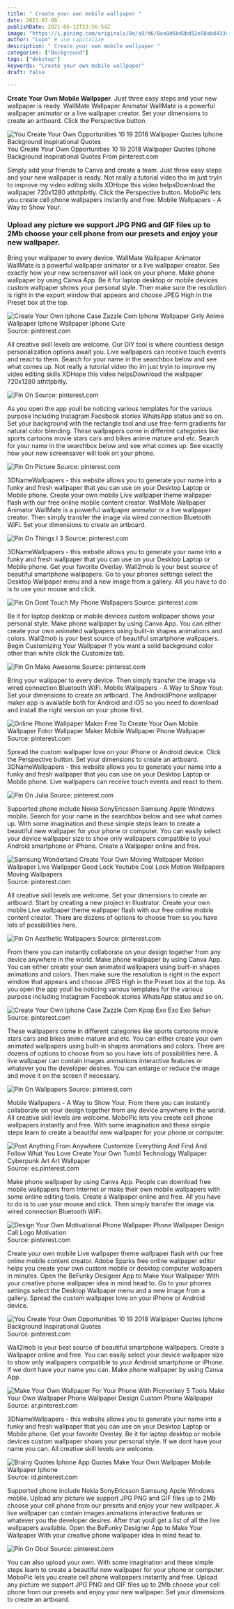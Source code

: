 ```yaml
---
title: " Create your own mobile wallpaper "
date: 2021-07-08
publishDate: 2021-06-12T23:56:54Z
image: "https://i.pinimg.com/originals/0e/a9/d6/0ea9d6bd8bd52e98abd433c914a3e466.png"
author: "Lupo" # use capitalize
description: " Create your own mobile wallpaper "
categories: ["Background"]
tags: ["dekstop"]
keywords: "Create your own mobile wallpaper"
draft: false

---
```



**Create Your Own Mobile Wallpaper**. Just three easy steps and your new wallpaper is ready. WallMate Wallpaper Animator WallMate is a powerful wallpaper animator or a live wallpaper creator. Set your dimensions to create an artboard. Click the Perspective button.

![You Create Your Own Opportunities 10 19 2018 Wallpaper Quotes Iphone Background Inspirational Quotes](https://i.pinimg.com/originals/fa/d9/4a/fad94a3c8d7b84a499ef8b6c90c7f543.jpg "You Create Your Own Opportunities 10 19 2018 Wallpaper Quotes Iphone Background Inspirational Quotes")
You Create Your Own Opportunities 10 19 2018 Wallpaper Quotes Iphone Background Inspirational Quotes From pinterest.com


Simply add your friends to Canva and create a team. Just three easy steps and your new wallpaper is ready. Not really a tutorial video tho im just tryin to improve my video editing skills XDHope this video helpsDownload the wallpaper 720x1280 athttpbitly. Click the Perspective button. MoboPic lets you create cell phone wallpapers instantly and free. Mobile Wallpapers - A Way to Show Your.

### Upload any picture we support JPG PNG and GIF files up to 2Mb choose your cell phone from our presets and enjoy your new wallpaper.

Bring your wallpaper to every device. WallMate Wallpaper Animator WallMate is a powerful wallpaper animator or a live wallpaper creator. See exactly how your new screensaver will look on your phone. Make phone wallpaper by using Canva App. Be it for laptop desktop or mobile devices custom wallpaper shows your personal style. Then make sure the resolution is right in the export window that appears and choose JPEG High in the Preset box at the top.


![Create Your Own Iphone Case Zazzle Com Iphone Wallpaper Girly Anime Wallpaper Iphone Wallpaper Iphone Cute](https://i.pinimg.com/originals/c0/ac/f7/c0acf71da19884c039052e3ad1ef1d20.jpg "Create Your Own Iphone Case Zazzle Com Iphone Wallpaper Girly Anime Wallpaper Iphone Wallpaper Iphone Cute")
Source: pinterest.com

All creative skill levels are welcome. Our DIY tool is where countless design personalization options await you. Live wallpapers can receive touch events and react to them. Search for your name in the searchbox below and see what comes up. Not really a tutorial video tho im just tryin to improve my video editing skills XDHope this video helpsDownload the wallpaper 720x1280 athttpbitly.

![Pin On](https://i.pinimg.com/originals/22/09/89/22098929dbe787ff98a470cea1f159bb.jpg "Pin On")
Source: pinterest.com

As you open the app youll be noticing various templates for the various purpose including Instagram Facebook stories WhatsApp status and so on. Set your background with the rectangle tool and use free-form gradients for natural color blending. These wallpapers come in different categories like sports cartoons movie stars cars and bikes anime mature and etc. Search for your name in the searchbox below and see what comes up. See exactly how your new screensaver will look on your phone.

![Pin On Picture](https://i.pinimg.com/originals/f8/e9/72/f8e972822987bebe186f3c0facf21a34.jpg "Pin On Picture")
Source: pinterest.com

3DNameWallpapers - this website allows you to generate your name into a funky and fresh wallpaper that you can use on your Desktop Laptop or Mobile phone. Create your own mobile Live wallpaper theme wallpaper flash with our free online mobile content creator. WallMate Wallpaper Animator WallMate is a powerful wallpaper animator or a live wallpaper creator. Then simply transfer the image via wired connection Bluetooth WiFi. Set your dimensions to create an artboard.

![Pin On Things I 3](https://i.pinimg.com/originals/7b/eb/1b/7beb1b8196b5244fafff73c9f107f092.jpg "Pin On Things I 3")
Source: pinterest.com

3DNameWallpapers - this website allows you to generate your name into a funky and fresh wallpaper that you can use on your Desktop Laptop or Mobile phone. Get your favorite Overlay. Wall2mob is your best source of beautiful smartphone wallpapers. Go to your phones settings select the Desktop Wallpaper menu and a new image from a gallery. All you have to do is to use your mouse and click.

![Pin On Dont Touch My Phone Wallpapers](https://i.pinimg.com/originals/89/81/bb/8981bbb84dabd4953148adb607344630.png "Pin On Dont Touch My Phone Wallpapers")
Source: pinterest.com

Be it for laptop desktop or mobile devices custom wallpaper shows your personal style. Make phone wallpaper by using Canva App. You can either create your own animated wallpapers using built-in shapes animations and colors. Wall2mob is your best source of beautiful smartphone wallpapers. Begin Customizing Your Wallpaper If you want a solid background color other than white click the Customize tab.

![Pin On Make Awesome](https://i.pinimg.com/originals/7f/c6/af/7fc6af7a6f5c9fffca73bd53a286b7b6.jpg "Pin On Make Awesome")
Source: pinterest.com

Bring your wallpaper to every device. Then simply transfer the image via wired connection Bluetooth WiFi. Mobile Wallpapers - A Way to Show Your. Set your dimensions to create an artboard. The AndroidiPhone wallpaper maker app is available both for Android and iOS so you need to download and install the right version on your phone first.

![Online Phone Wallpaper Maker Free To Create Your Own Mobile Wallpaper Fotor Wallpaper Maker Mobile Wallpaper Phone Wallpaper](https://i.pinimg.com/originals/ed/8a/66/ed8a667f1488e70d4ee0eecef7fec4bd.png "Online Phone Wallpaper Maker Free To Create Your Own Mobile Wallpaper Fotor Wallpaper Maker Mobile Wallpaper Phone Wallpaper")
Source: pinterest.com

Spread the custom wallpaper love on your iPhone or Android device. Click the Perspective button. Set your dimensions to create an artboard. 3DNameWallpapers - this website allows you to generate your name into a funky and fresh wallpaper that you can use on your Desktop Laptop or Mobile phone. Live wallpapers can receive touch events and react to them.

![Pin On Julia](https://i.pinimg.com/originals/df/d8/c6/dfd8c67ac8b1fe2c4e20ebeef3f4f4d1.jpg "Pin On Julia")
Source: pinterest.com

Supported phone include Nokia SonyEricsson Samsung Apple Windows mobile. Search for your name in the searchbox below and see what comes up. With some imagination and these simple steps learn to create a beautiful new wallpaper for your phone or computer. You can easily select your device wallpaper size to show only wallpapers compatible to your Android smartphone or iPhone. Create a Wallpaper online and free.

![Samsung Wonderland Create Your Own Moving Wallpaper Motion Wallpaper Live Wallpaper Good Lock Youtube Cool Lock Motion Wallpapers Moving Wallpapers](https://i.pinimg.com/564x/e6/20/b6/e620b6079b4dda2a5e4666e0a17226d5.jpg "Samsung Wonderland Create Your Own Moving Wallpaper Motion Wallpaper Live Wallpaper Good Lock Youtube Cool Lock Motion Wallpapers Moving Wallpapers")
Source: pinterest.com

All creative skill levels are welcome. Set your dimensions to create an artboard. Start by creating a new project in Illustrator. Create your own mobile Live wallpaper theme wallpaper flash with our free online mobile content creator. There are dozens of options to choose from so you have lots of possibilities here.

![Pin On Aesthetic Wallpapers](https://i.pinimg.com/originals/a3/04/4f/a3044fc62d1489af835a7c9783a83891.jpg "Pin On Aesthetic Wallpapers")
Source: pinterest.com

From there you can instantly collaborate on your design together from any device anywhere in the world. Make phone wallpaper by using Canva App. You can either create your own animated wallpapers using built-in shapes animations and colors. Then make sure the resolution is right in the export window that appears and choose JPEG High in the Preset box at the top. As you open the app youll be noticing various templates for the various purpose including Instagram Facebook stories WhatsApp status and so on.

![Create Your Own Iphone Case Zazzle Com Kpop Exo Exo Exo Sehun](https://i.pinimg.com/originals/73/a9/ad/73a9ad59243589afe1d27a92ae08da3d.jpg "Create Your Own Iphone Case Zazzle Com Kpop Exo Exo Exo Sehun")
Source: pinterest.com

These wallpapers come in different categories like sports cartoons movie stars cars and bikes anime mature and etc. You can either create your own animated wallpapers using built-in shapes animations and colors. There are dozens of options to choose from so you have lots of possibilities here. A live wallpaper can contain images animations interactive features or whatever you the developer desires. You can enlarge or reduce the image and move it on the screen if necessary.

![Pin On Wallpapers](https://i.pinimg.com/originals/0f/cc/8d/0fcc8d4d64978fa907d15e139698b797.jpg "Pin On Wallpapers")
Source: pinterest.com

Mobile Wallpapers - A Way to Show Your. From there you can instantly collaborate on your design together from any device anywhere in the world. All creative skill levels are welcome. MoboPic lets you create cell phone wallpapers instantly and free. With some imagination and these simple steps learn to create a beautiful new wallpaper for your phone or computer.

![Post Anything From Anywhere Customize Everything And Find And Follow What You Love Create Your Own Tumbl Technology Wallpaper Cyberpunk Art Art Wallpaper](https://i.pinimg.com/originals/ab/d4/a5/abd4a5ee188fc83841c9ae403c542450.jpg "Post Anything From Anywhere Customize Everything And Find And Follow What You Love Create Your Own Tumbl Technology Wallpaper Cyberpunk Art Art Wallpaper")
Source: es.pinterest.com

Make phone wallpaper by using Canva App. People can download free mobile wallpapers from Internet or make their own mobile wallpapers with some online editing tools. Create a Wallpaper online and free. All you have to do is to use your mouse and click. Then simply transfer the image via wired connection Bluetooth WiFi.

![Design Your Own Motivational Phone Wallpaper Phone Wallpaper Design Call Logo Motivation](https://i.pinimg.com/originals/b6/aa/a7/b6aaa76e2a2857a3f2ca904ca459bb97.jpg "Design Your Own Motivational Phone Wallpaper Phone Wallpaper Design Call Logo Motivation")
Source: pinterest.com

Create your own mobile Live wallpaper theme wallpaper flash with our free online mobile content creator. Adobe Sparks free online wallpaper editor helps you create your own custom mobile or desktop computer wallpapers in minutes. Open the BeFunky Designer App to Make Your Wallpaper With your creative phone wallpaper idea in mind head to. Go to your phones settings select the Desktop Wallpaper menu and a new image from a gallery. Spread the custom wallpaper love on your iPhone or Android device.

![You Create Your Own Opportunities 10 19 2018 Wallpaper Quotes Iphone Background Inspirational Quotes](https://i.pinimg.com/originals/fa/d9/4a/fad94a3c8d7b84a499ef8b6c90c7f543.jpg "You Create Your Own Opportunities 10 19 2018 Wallpaper Quotes Iphone Background Inspirational Quotes")
Source: pinterest.com

Wall2mob is your best source of beautiful smartphone wallpapers. Create a Wallpaper online and free. You can easily select your device wallpaper size to show only wallpapers compatible to your Android smartphone or iPhone. If we dont have your name you can. Make phone wallpaper by using Canva App.

![Make Your Own Wallpaper For Your Phone With Picmonkey S Tools Make Your Own Wallpaper Phone Wallpaper Design Custom Phone Wallpaper](https://i.pinimg.com/originals/60/97/5a/60975a05ca69353e7b98ab27c227ae87.jpg "Make Your Own Wallpaper For Your Phone With Picmonkey S Tools Make Your Own Wallpaper Phone Wallpaper Design Custom Phone Wallpaper")
Source: ar.pinterest.com

3DNameWallpapers - this website allows you to generate your name into a funky and fresh wallpaper that you can use on your Desktop Laptop or Mobile phone. Get your favorite Overlay. Be it for laptop desktop or mobile devices custom wallpaper shows your personal style. If we dont have your name you can. All creative skill levels are welcome.

![Brainy Quotes Iphone App Quotes Make Your Own Wallpaper Mobile Wallpaper Iphone](https://i.pinimg.com/originals/c8/b2/5b/c8b25b26f263b2d07a3c090a5dd74198.jpg "Brainy Quotes Iphone App Quotes Make Your Own Wallpaper Mobile Wallpaper Iphone")
Source: id.pinterest.com

Supported phone include Nokia SonyEricsson Samsung Apple Windows mobile. Upload any picture we support JPG PNG and GIF files up to 2Mb choose your cell phone from our presets and enjoy your new wallpaper. A live wallpaper can contain images animations interactive features or whatever you the developer desires. After that youll get a list of all the live wallpapers available. Open the BeFunky Designer App to Make Your Wallpaper With your creative phone wallpaper idea in mind head to.

![Pin On Oboi](https://i.pinimg.com/originals/0e/a9/d6/0ea9d6bd8bd52e98abd433c914a3e466.png "Pin On Oboi")
Source: pinterest.com

You can also upload your own. With some imagination and these simple steps learn to create a beautiful new wallpaper for your phone or computer. MoboPic lets you create cell phone wallpapers instantly and free. Upload any picture we support JPG PNG and GIF files up to 2Mb choose your cell phone from our presets and enjoy your new wallpaper. Set your dimensions to create an artboard.

